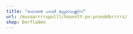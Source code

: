 ```yaml
---
title: "ഹോണ്ട പവർ പ്രോഡക്റ്റ്സ്"
url: /muvaarrrrupulll/hoonntt-pv-prooddkrrrrs/
shop: Dorfladen
---
```

